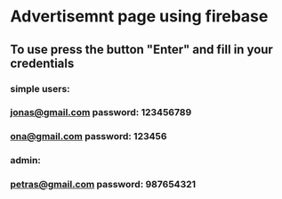 # Advertisemnt page using firebase
## To use press the button "Enter" and fill in your credentials

### simple users:
### jonas@gmail.com password: 123456789
### ona@gmail.com password: 123456

### admin:
### petras@gmail.com password: 987654321
